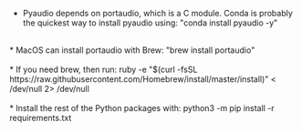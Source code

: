 * Pyaudio depends on portaudio, which is a C module. Conda is probably the quickest way to install pyaudio using: "conda install pyaudio -y"<br>
<br>
* MacOS can install portaudio with Brew: "brew install portaudio"<br><br>
* If you need brew, then run: ruby -e "$(curl -fsSL https://raw.githubusercontent.com/Homebrew/install/master/install)" < /dev/null 2> /dev/null<br><br>
* Install the rest of the Python packages with: python3 -m pip install -r requirements.txt<br>
